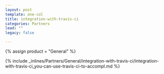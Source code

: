 ```yaml
---
layout: post
template: one-col
title: integration-with-travis-ci
categories: Partners
lead: ""
legacy: false

---
```

{% assign product = "General" %}

{% include _inlines/Partners/General/integration-with-travis-ci/integration-with-travis-ci_you-can-use-travis-ci-to-accompl.md %}

